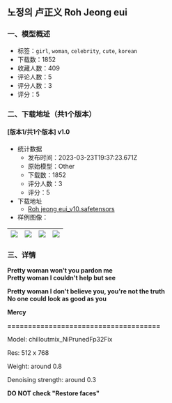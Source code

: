 ## 노정의 卢正义 Roh Jeong eui
### 一、模型概述

- 标签：`girl`, `woman`, `celebrity`, `cute`, `korean`
- 下载数：1852
- 收藏人数：409
- 评论人数：5
- 评分人数：3
- 评分：5

### 二、下载地址（共1个版本）

#### [版本1/共1个版本] v1.0

- 统计数据
  - 发布时间：2023-03-23T19:37:23.671Z
  - 原始模型：Other
  - 下载数：1852
  - 评分人数：3
  - 评分：5
- 下载地址
  - [Roh jeong eui_v10.safetensors](https://civitai.com/api/download/models/27425)
- 样例图像：

| <img src="https://image.civitai.com/xG1nkqKTMzGDvpLrqFT7WA/ba532481-d95f-453b-8f4d-845a78beb000/width=450/302437.jpeg" /> | <img src="https://image.civitai.com/xG1nkqKTMzGDvpLrqFT7WA/c2a68e9d-95ae-4497-f962-404b9eba9d00/width=450/301794.jpeg" /> | <img src="https://image.civitai.com/xG1nkqKTMzGDvpLrqFT7WA/24c0c3fa-0667-47c4-ef6d-40e9a3864000/width=450/301799.jpeg" /> | <img src="https://image.civitai.com/xG1nkqKTMzGDvpLrqFT7WA/6fabaaf8-7767-49e2-0a0e-1d7d71075500/width=450/301798.jpeg" /> |
| ---- | ---- | ---- | ---- |


### 三、详情
<p><strong>Pretty woman won't you pardon me<br />Pretty woman I couldn't help but see</strong></p><p><strong>Pretty woman I don't believe you, you're not the truth<br />No one could look as good as you</strong></p><p><strong>Mercy</strong></p><p><strong>=====================================</strong></p><p>Model: chilloutmix_NiPrunedFp32Fix</p><p>Res: 512 x 768</p><p>Weight: around 0.8</p><p>Denoising strength: around 0.3</p><p><strong>DO NOT check "Restore faces"</strong></p>